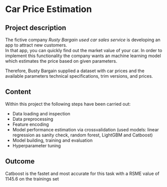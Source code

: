 # Car Price Estimation
## Project description
The fictive company *Rusty Bargain used car sales service* is developing an app to attract new customers.  
In that app, you can quickly find out the market value of your car. In order to implement this functionality the company wants an machine learning model which estimates the price based on given parameters.
  
Therefore, Busty Bargain supplied a dataset with car prices and the available parameters technical specifications, trim versions, and prices. 

## Content
Within this project the following steps have been carried out:

- Data loading and inspection
- Data preprocessing
- Feature encoding
- Model performance estimation via crossvalidation (used models: linear regression as sanity check, random forest, LightGBM and Catboost)
- Model building, training and evaluation
- Hyperparameter tuning

## Outcome
Catboost is the fastet and most accurate for this task with a RSME value of 1145.6 on the trainings set
